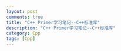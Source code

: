 ```yaml
---
layout: post
comments: true
title: "C++ Primer学习笔记--C++标准库"
description: "C++ Primer学习笔记--C++标准库"
category: Cpp
tags: [Cpp]
---
```

